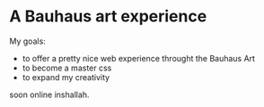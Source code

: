 # A Bauhaus art experience

My goals:
- to offer a pretty nice web experience throught the Bauhaus Art
- to become a master css
- to expand my creativity

soon online inshallah.
